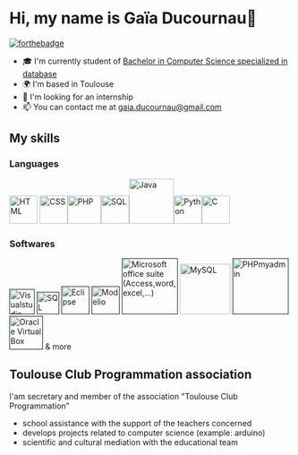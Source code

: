 # Hi, my name is Gaïa Ducournau👋
[![forthebadge](https://forthebadge.com/images/badges/built-with-love.svg)](https://forthebadge.com)
- 🎓 I'm currently student of [Bachelor in Computer Science specialized in database](https://www.univ-tlse3.fr/but-specialite-informatique)
- 🌍 I'm based in Toulouse
- 👀 I'm looking for an internship
- 📫 You can contact me at gaia.ducournau@gmail.com

## My skills
### Languages
<p align="left">
<img src="https://cdn.pixabay.com/photo/2017/08/05/11/16/logo-2582748_1280.png" alt="HTML" width="50"/> <img src="https://cdn.pixabay.com/photo/2017/08/05/11/16/logo-2582747_960_720.png" alt="CSS" width="50"/><img src="https://www.php.net/images/logos/new-php-logo.svg" alt="PHP" width="60" height=50 /><img src="https://cdn-icons-png.flaticon.com/512/603/603201.png" alt="SQL" width="50"/><img src="https://logos-download.com/wp-content/uploads/2016/10/Java_logo_icon.png" alt="Java" width="80"/><img src="https://cdn3.iconfinder.com/data/icons/logos-and-brands-adobe/512/267_Python-512.png" alt="Python" width="50"/><img src="https://uxwing.com/wp-content/themes/uxwing/download/brands-and-social-media/c-program-icon.png" alt="C" width="50"/>
</p>

### Softwares
<p align="left">
<a href=""><img src="https://upload.wikimedia.org/wikipedia/commons/thumb/2/2d/Visual_Studio_Code_1.18_icon.svg/1028px-Visual_Studio_Code_1.18_icon.svg.png" width="45" alt="Visualstudio" /></a>
<a href=""><img src="https://upload.wikimedia.org/wikipedia/fr/thumb/6/68/Oracle_SQL_Developer_logo.svg/1200px-Oracle_SQL_Developer_logo.svg.png" width="40" alt="SQL developper" /></a>
<a href=""><img src="https://findicons.com/files/icons/2796/metro_uinvert_dock/256/eclipse.png" width="50" alt="Eclipse" /></a>
<a href=""><img src="https://avatars.githubusercontent.com/u/72009915?s=280&v=4" width="50" alt="Modelio" /></a>
<a href=""><img src="https://2.bp.blogspot.com/-fKIABsumMvE/XHg9gG8fSxI/AAAAAAAAIJY/6yyI7HLzyzkD-7yAB9AOoeRQvuToWB5VwCK4BGAYYCw/s1600/icons%2Bmicrosoft%2Boffice.png" width="100" alt="Microsoft office suite (Access,word,excel,...)" /></a>
<a href="https://www.mysql.com/"><img src="https://www.freepnglogos.com/uploads/logo-mysql-png/logo-mysql-mysql-and-moodle-elearningworld-5.png" width="90" alt="MySQL" /></a>
<a href=""><img src="https://upload.wikimedia.org/wikipedia/commons/thumb/4/4f/PhpMyAdmin_logo.svg/2560px-PhpMyAdmin_logo.svg.png" width="100" alt="PHPmyadmin" /></a>
<a href=""><img src="https://upload.wikimedia.org/wikipedia/commons/d/d5/Virtualbox_logo.png?20150209215936" width="60" alt="Oracle Virtual Box" /></a> & more
</p>

## Toulouse Club Programmation association
I'am secretary and member of the association "Toulouse Club Programmation"
- school assistance with the support of the teachers concerned
- develops projects related to computer science (example: arduino)
- scientific and cultural mediation with the educational team

#
